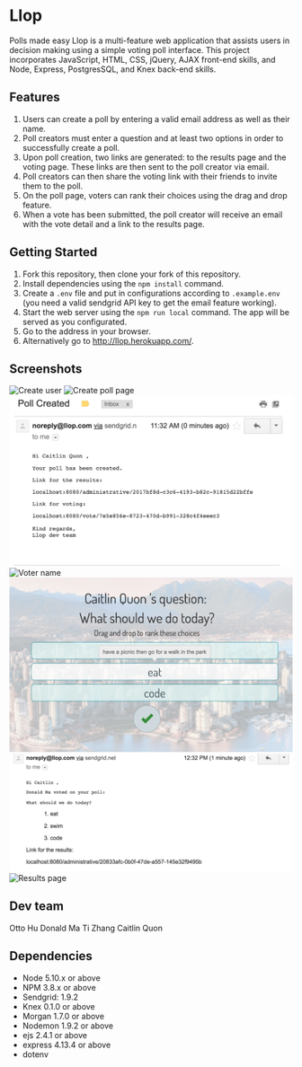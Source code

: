 # Llop
Polls made easy
Llop is a multi-feature web application that assists users in decision making using a simple voting poll interface. This project incorporates JavaScript, HTML, CSS, jQuery, AJAX front-end skills, and Node, Express, PostgresSQL, and Knex back-end skills. 

## Features
1. Users can create a poll by entering a valid email address as well as their name.
2. Poll creators must enter a question and at least two options in order to successfully create a poll.
3. Upon poll creation, two links are generated: to the results page and the voting page. These links are then sent to the poll creator via email.
4. Poll creators can then share the voting link with their friends to invite them to the poll.
5. On the poll page, voters can rank their choices using the drag and drop feature.
6. When a vote has been submitted, the poll creator will receive an email with the vote detail and a link to the results page.

## Getting Started 
1. Fork this repository, then clone your fork of this repository.
2. Install dependencies using the `npm install` command.
3. Create a `.env` file and put in configurations according to `.example.env` (you need a valid sendgrid API key to get the email feature working).
3. Start the web server using the `npm run local` command. The app will be served as you configurated.
4. Go to the address in your browser.
5. Alternatively go to <http://llop.herokuapp.com/>.

## Screenshots
![Create user](https://github.com/aWildOtto/llop/blob/master/docs/createUser.png)
![Create poll page](https://github.com/aWildOtto/llop/blob/master/docs/createPoll.png)
![Create poll email](https://github.com/aWildOtto/llop/blob/master/docs/createPollEmail.png)
![Voter name](https://github.com/aWildOtto/llop/blob/master/docs/voterName.png)
![Voting page](https://github.com/aWildOtto/llop/blob/master/docs/votingPage.png)
![Voting email](https://github.com/aWildOtto/llop/blob/master/docs/votingEmail.png)
![Results page](https://github.com/aWildOtto/llop/blob/master/docs/resultsPage.png)

## Dev team
Otto Hu
Donald Ma
Ti Zhang
Caitlin Quon

## Dependencies
- Node 5.10.x or above
- NPM 3.8.x or above
- Sendgrid: 1.9.2 
- Knex 0.1.0 or above
- Morgan 1.7.0 or above
- Nodemon 1.9.2 or above
- ejs 2.4.1 or above
- express 4.13.4 or above
- dotenv
